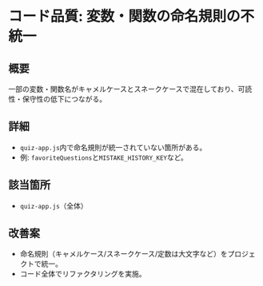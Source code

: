 # コード品質: 変数・関数の命名規則の不統一

## 概要
一部の変数・関数名がキャメルケースとスネークケースで混在しており、可読性・保守性の低下につながる。

## 詳細
- `quiz-app.js`内で命名規則が統一されていない箇所がある。
- 例: `favoriteQuestions`と`MISTAKE_HISTORY_KEY`など。

## 該当箇所
- `quiz-app.js`（全体）

## 改善案
- 命名規則（キャメルケース/スネークケース/定数は大文字など）をプロジェクトで統一。
- コード全体でリファクタリングを実施。

